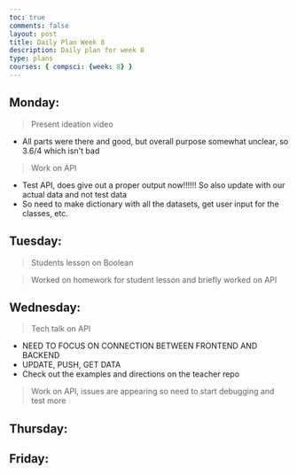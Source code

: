 ```yaml
---
toc: true
comments: false
layout: post
title: Daily Plan Week 8
description: Daily plan for week 8
type: plans
courses: { compsci: {week: 8} }
---
```


## Monday:
> Present ideation video
- All parts were there and good, but overall purpose somewhat unclear, so 3.6/4 which isn't bad

> Work on API
- Test API, does give out a proper output now!!!!!! So also update with our actual data and not test data
- So need to make dictionary with all the datasets, get user input for the classes, etc.

## Tuesday:
> Students lesson on Boolean

> Worked on homework for student lesson and briefly worked on API

## Wednesday:
> Tech talk on API
- NEED TO FOCUS ON CONNECTION BETWEEN FRONTEND AND BACKEND
- UPDATE, PUSH, GET DATA
- Check out the examples and directions on the teacher repo

> Work on API, issues are appearing so need to start debugging and test more

## Thursday:
> 

## Friday:
> 